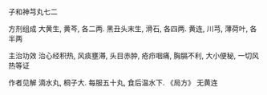 子和神芎丸七二

方剂组成 大黄生, 黄芩, 各二两. 黑丑头末生, 滑石, 各四两. 黄连, 川芎, 薄荷叶, 各半两 

主治功效 治心经积热, 风痰壅滞, 头目赤肿, 疮疖咽痛, 胸膈不利, 大小便秘, 一切风热等证 

作者见解 滴水丸, 桐子大. 每服五十丸, 食后温水下. 《局方》 无黄连

